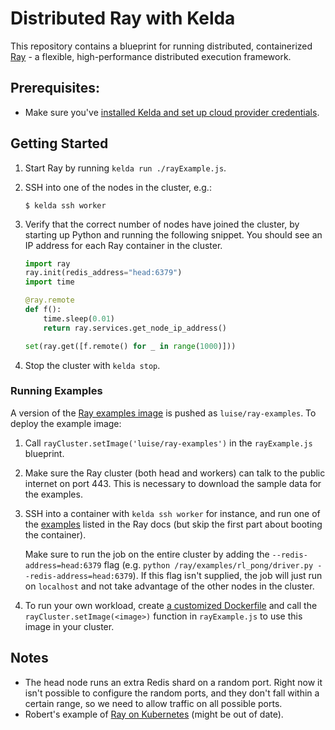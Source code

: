 # Distributed Ray with Kelda

This repository contains a blueprint for running distributed, containerized [Ray](https://github.com/ray-project/ray) -
a flexible, high-performance distributed execution framework.

## Prerequisites:
* Make sure you've [installed Kelda and set up cloud provider credentials](http://docs.kelda.io/#installing-kelda).

## Getting Started
1. Start Ray by running `kelda run ./rayExample.js`.
2. SSH into one of the nodes in the cluster, e.g.:
    ```console
    $ kelda ssh worker
    ```
3. Verify that the correct number of nodes have joined the cluster, by starting
up Python and running the following snippet. You should see an IP address for each
Ray container in the cluster.

    ```python
    import ray
    ray.init(redis_address="head:6379")
    import time

    @ray.remote
    def f():
        time.sleep(0.01)
        return ray.services.get_node_ip_address()

    set(ray.get([f.remote() for _ in range(1000)]))
    ```

4. Stop the cluster with `kelda stop`.

### Running Examples
A version of the [Ray examples image](https://ray.readthedocs.io/en/latest/install-on-docker.html#build-docker-images)
is pushed as `luise/ray-examples`. To deploy the example image:
1. Call `rayCluster.setImage('luise/ray-examples')` in the `rayExample.js` blueprint.
2. Make sure the Ray cluster (both head and workers) can talk to the public
internet on port 443. This is necessary to download the sample data for the examples.
3. SSH into a container with `kelda ssh worker` for instance, and run one of the [examples](https://ray.readthedocs.io/en/latest/install-on-docker.html#hyperparameter-optimization)
listed in the Ray docs (but skip the first part about booting the container).

    Make sure to run the job on the entire cluster by adding the
  `--redis-address=head:6379` flag (e.g. `python /ray/examples/rl_pong/driver.py
  --redis-address=head:6379`). If this flag isn't supplied, the job will just run
  on `localhost` and not take advantage of the other nodes in the cluster.

2. To run your own workload, create [a customized Dockerfile](http://ray.readthedocs.io/en/master/using-ray-and-docker-on-a-cluster.html#creating-a-customized-dockerfile)
and call the `rayCluster.setImage(<image>)` function in `rayExample.js` to use
this image in your cluster.

## Notes
* The head node runs an extra Redis shard on a random port. Right now it
isn't possible to configure the random ports, and they don't fall within a certain
range, so we need to allow traffic on all possible ports.
* Robert's example of [Ray on Kubernetes](https://github.com/robertnishihara/ray-kubernetes/tree/instructions) (might be out of date).
